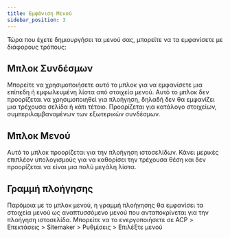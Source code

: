 ```yaml
---
title: Εμφάνιση Μενού
sidebar_position: 3
---
```


Τώρα που έχετε δημιουργήσει τα μενού σας, μπορείτε να τα εμφανίσετε με διάφορους τρόπους:

## Μπλοκ Συνδέσμων
Μπορείτε να χρησιμοποιήσετε αυτό το μπλοκ για να εμφανίσετε μια επίπεδη ή εμφωλευμένη λίστα από στοιχεία μενού. Αυτό το μπλοκ δεν προορίζεται να χρησιμοποιηθεί για πλοήγηση, δηλαδή δεν θα εμφανίζει μια τρέχουσα σελίδα ή κάτι τέτοιο. Προορίζεται για κατάλογο στοιχείων, συμπεριλαμβανομένων των εξωτερικών συνδέσμων.

## Μπλοκ Μενού
Αυτό το μπλοκ προορίζεται για την πλοήγηση ιστοσελίδων. Κάνει μερικές επιπλέον υπολογισμούς για να καθορίσει την τρέχουσα θέση και δεν προορίζεται να είναι μια πολύ μεγάλη λίστα.

## Γραμμή πλοήγησης
Παρόμοια με το μπλοκ μενού, η γραμμή πλοήγησης θα εμφανίσει τα στοιχεία μενού ως αναπτυσσόμενο μενού που ανταποκρίνεται για την πλοήγηση ιστοσελίδα. Μπορείτε να το ενεργοποιήσετε σε ACP > Επεκτάσεις > Sitemaker > Ρυθμίσεις > Επιλέξτε μενού
